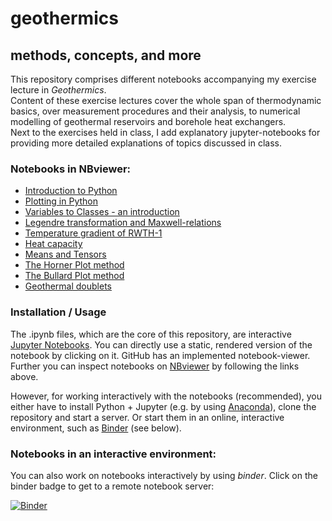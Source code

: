 # geothermics  
## methods, concepts, and more  

This repository comprises different notebooks accompanying my exercise lecture in _Geothermics_.  
Content of these exercise lectures cover the whole span of thermodynamic basics, over measurement procedures and their analysis, to numerical modelling of geothermal reservoirs and borehole heat exchangers.  
Next to the exercises held in class, I add explanatory jupyter-notebooks for providing more detailed explanations of topics discussed in class.  

### Notebooks in NBviewer:  
* [Introduction to Python](http://nbviewer.jupyter.org/github/Japhiolite/geothermics/blob/master/00_Introduction_to_python.ipynb)
* [Plotting in Python](http://nbviewer.jupyter.org/github/Japhiolite/geothermics/blob/master/00_Plotting_in_python.ipynb)  
* [Variables to Classes - an introduction](http://nbviewer.jupyter.org/github/Japhiolite/geothermics/blob/master/00_Variables_to_Classes.ipynb)  
* [Legendre transformation and Maxwell-relations](http://nbviewer.jupyter.org/github/Japhiolite/geothermics/blob/master/01_Legendre_transformation_and_Maxwell_relations.ipynb)
* [Temperature gradient of RWTH-1](http://nbviewer.jupyter.org/github/Japhiolite/geothermics/blob/master/02_T-gradient_RWTH-1.ipynb)  
* [Heat capacity](http://nbviewer.jupyter.org/github/Japhiolite/geothermics/blob/master/03_heat_capacity.ipynb)  
* [Means and Tensors](http://nbviewer.jupyter.org/github/Japhiolite/geothermics/blob/master/04_means_and_tensors.ipynb)
* [The Horner Plot method](http://nbviewer.jupyter.org/github/Japhiolite/geothermics/blob/master/07_Horner_Plot.ipynb)  
* [The Bullard Plot method](http://nbviewer.jupyter.org/github/Japhiolite/geothermics/blob/master/08_Bullard_Plot.ipynb)  
* [Geothermal doublets](http://nbviewer.jupyter.org/github/Japhiolite/geothermics/blob/master/09_Geothermal_doublets.ipynb)  

### Installation / Usage 
The .ipynb files, which are the core of this repository, are interactive [Jupyter Notebooks](https://jupyter.org/). You can directly use a static, rendered version of the notebook by clicking on it. GitHub has an implemented notebook-viewer.  
Further you can inspect notebooks on [NBviewer](https://nbviewer.jupyter.org/) by following the links above.  

However, for working interactively with the notebooks (recommended), you either have to install Python + Jupyter (e.g. by using [Anaconda](https://www.anaconda.com/download/#linux)), clone the repository and start a server. Or start them in an online, interactive environment, such as [Binder](https://mybinder.org/) (see below).

### Notebooks in an interactive environment:
You can also work on notebooks interactively by using _binder_. Click on the binder badge to get to a remote notebook server:

[![Binder](https://beta.mybinder.org/badge.svg)](https://beta.mybinder.org/v2/gh/Japhiolite/geothermics/master)
